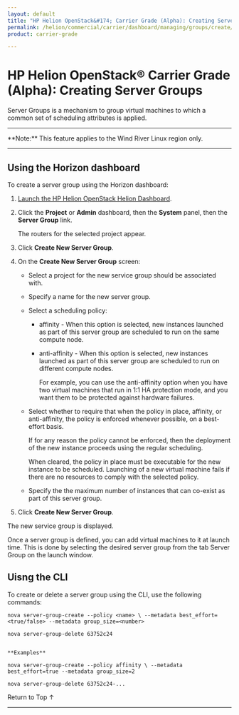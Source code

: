 ```yaml
---
layout: default
title: "HP Helion OpenStack&#174; Carrier Grade (Alpha): Creating Server Groups"
permalink: /helion/commercial/carrier/dashboard/managing/groups/create/
product: carrier-grade

---
```

<!--UNDER REVISION-->

<script>

function PageRefresh {
onLoad="window.refresh"
}

PageRefresh();

</script>

<!-- <p style="font-size: small;"> <a href="/helion/commercial/carrier/ga1/install/">&#9664; PREV</a> | <a href="/helion/commercial/carrier/ga1/install-overview/">&#9650; UP</a> | <a href="/helion/commercial/carrier/ga1/">NEXT &#9654;</a></p> -->

# HP Helion OpenStack&#174; Carrier Grade (Alpha): Creating Server Groups

Server Groups is a mechanism to group virtual machines to which a common set of scheduling attributes is applied.

<hr>
**Note:** This feature applies to the Wind River Linux region only.
<hr>

## Using the Horizon dashboard

To create a server group using the Horizon dashboard:

1. [Launch the HP Helion OpenStack Helion Dashboard](/helion/openstack/carrier/dashboard/login/).

2. Click the **Project** or **Admin** dashboard, then the **System** panel, then the **Server Group** link.

	The routers for the selected project appear. 

3. Click **Create New Server Group**.

4. On the **Create New Server Group** screen:

	* Select a project for the new service group should be associated with. 
	* Specify a name for the new server group.
	* Select a scheduling policy:
		* affinity - When this option is selected, new instances launched as part of this server group are scheduled to run on the same compute node.
		* anti-affinity - When this option is selected, new instances launched as part of this server group are scheduled to run on different compute nodes. 
		
			For example, you can use the anti-affinity option when you have two virtual machines that run in 1:1 HA protection mode, and you want them to be protected against hardware failures.
	* Select whether to require that when the policy in place, affinity, or anti-affinity, the policy is enforced whenever possible, on a best-effort basis.

		If for any reason the policy cannot be enforced, then the deployment of the new instance proceeds using the regular scheduling.
		
		When cleared, the policy in place must be executable for the new instance to be scheduled. Launching of a new virtual machine fails if there are no resources to comply with the selected policy.

	* Specify the the maximum number of instances that can co-exist as part of this server group.
	
5. Click **Create New Server Group**.

The new service group is displayed.

Once a server group is defined, you can add virtual machines to it at launch time. This is done by selecting the desired
server group from the tab Server Group on the launch window.

## Uisng the CLI

To create or delete a server group using the CLI, use the following commands:

	nova server-group-create --policy <name> \ --metadata best_effort=<true/false> --metadata group_size=<number> 

	nova server-group-delete 63752c24


	**Examples**

	nova server-group-create --policy affinity \ --metadata best_effort=true --metadata group_size=2

	nova server-group-delete 63752c24-...


<a href="#top" style="padding:14px 0px 14px 0px; text-decoration: none;"> Return to Top &#8593; </a>


----
